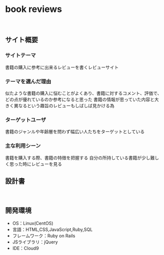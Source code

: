 # book reviews
​
## サイト概要
### サイトテーマ
書籍の購入に参考に出来るレビューを書くレビューサイト
​
### テーマを選んだ理由
似たような書籍の購入に悩むことがよくあり、書籍に対するコメント、評価で、どの点が優れているのか参考になると思った
書籍の情報が思っていた内容と大きく異なるという趣旨のレビューもしばしば見かける為

### ターゲットユーザ
書籍のジャンルや年齢層を問わず幅広い人たちをターゲットとしている
​
### 主な利用シーン
書籍を購入する際、書籍の特徴を把握する
自分の所持している書籍が少し難しく思った時にレビューを見る
​
## 設計書

​
## 開発環境
- OS：Linux(CentOS)
- 言語：HTML,CSS,JavaScript,Ruby,SQL
- フレームワーク：Ruby on Rails
- JSライブラリ：jQuery
- IDE：Cloud9
​
